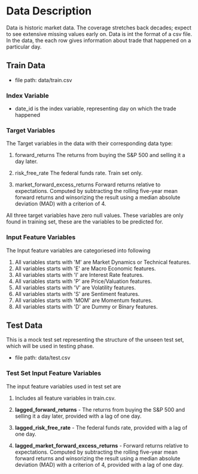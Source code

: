 # Data Description

Data is historic market data. The coverage stretches back decades; expect to see extensive missing values early on. Data is int the format of a csv file. In the data, the each row gives information about trade that happened on a particular day.

## Train Data

- file path: data/train.csv

### Index Variable

- date_id is the index variable, representing day on which the trade happened

### Target Variables

The Target variables in the data with their corresponding data type:

1. forward_returns
The returns from buying the S&P 500 and selling it a day later.

2. risk_free_rate
The federal funds rate. Train set only.

3. market_forward_excess_returns
Forward returns relative to expectations. Computed by subtracting the rolling five-year mean forward returns and winsorizing the result using a median absolute deviation (MAD) with a criterion of 4.

All three target variables have zero null values. These variables are only found in training set, these are the variables to be predicted for.

### Input Feature Variables

The Input feature variables are categoriesed into following

1. All variables starts with 'M' are Market Dynamics or Technical features.
2. All variables starts with 'E' are Macro Economic features.
3. All variables starts with 'I' are Interest Rate features.
4. All variables starts with 'P' are Price/Valuation features.
5. All variables starts with 'V' are Volatility features.
6. All variables starts with 'S' are Sentiment features.
7. All variables starts with 'MOM' are Momentum features.
8. All variables starts with 'D' are Dummy or Binary features.

## Test Data

This is a mock test set representing the structure of the unseen test set, which will be used in testing phase.

- file path: data/test.csv

### Test Set Input Feature Variables

The input feature variables used in test set are

1. Includes all feature variables in train.csv.

2. **lagged_forward_returns** - The returns from buying the S&P 500 and selling it a day later, provided with a lag of one day.

3. **lagged_risk_free_rate** - The federal funds rate, provided with a lag of one day.

4. **lagged_market_forward_excess_returns** - Forward returns relative to expectations. Computed by subtracting the rolling five-year mean forward returns and winsorizing the result using a median absolute deviation (MAD) with a criterion of 4, provided with a lag of one day.
